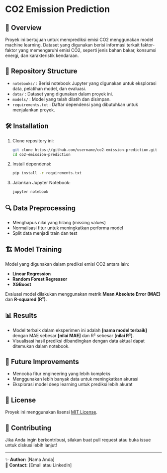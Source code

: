 # CO2 Emission Prediction

## 📌 Overview

Proyek ini bertujuan untuk memprediksi emisi CO2 menggunakan model machine learning. Dataset yang digunakan berisi informasi terkait faktor-faktor yang memengaruhi emisi CO2, seperti jenis bahan bakar, konsumsi energi, dan karakteristik kendaraan.

## 📂 Repository Structure

- `notebooks/` : Berisi notebook Jupyter yang digunakan untuk eksplorasi data, pelatihan model, dan evaluasi.
- `data/` : Dataset yang digunakan dalam proyek ini.
- `models/` : Model yang telah dilatih dan disimpan.
- `requirements.txt` : Daftar dependensi yang dibutuhkan untuk menjalankan proyek.

## 🛠 Installation

1. Clone repository ini:
   ```bash
   git clone https://github.com/username/co2-emission-prediction.git
   cd co2-emission-prediction
   ```

2. Install dependensi:
   ```bash
   pip install -r requirements.txt
   ```

3. Jalankan Jupyter Notebook:
   ```bash
   jupyter notebook
   ```

## 🔍 Data Preprocessing

- Menghapus nilai yang hilang (missing values)
- Normalisasi fitur untuk meningkatkan performa model
- Split data menjadi train dan test

## 🏗 Model Training

Model yang digunakan dalam prediksi emisi CO2 antara lain:
- **Linear Regression**
- **Random Forest Regressor**
- **XGBoost**

Evaluasi model dilakukan menggunakan metrik **Mean Absolute Error (MAE)** dan **R-squared (R²)**.

## 📊 Results

- Model terbaik dalam eksperimen ini adalah **[nama model terbaik]** dengan MAE sebesar **[nilai MAE]** dan R² sebesar **[nilai R²]**.
- Visualisasi hasil prediksi dibandingkan dengan data aktual dapat ditemukan dalam notebook.

## 📌 Future Improvements

- Mencoba fitur engineering yang lebih kompleks
- Menggunakan lebih banyak data untuk meningkatkan akurasi
- Eksplorasi model deep learning untuk prediksi lebih akurat

## 📜 License

Proyek ini menggunakan lisensi [MIT License](LICENSE).

## 🤝 Contributing

Jika Anda ingin berkontribusi, silakan buat pull request atau buka issue untuk diskusi lebih lanjut!

---

✨ **Author:** [Nama Anda]  
📧 **Contact:** [Email atau LinkedIn]

